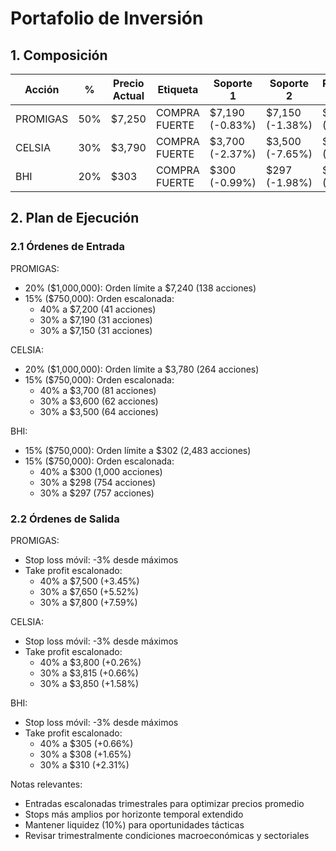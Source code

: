 # Portafolio de Inversión

## 1. Composición

| Acción | % | Precio Actual | Etiqueta | Soporte 1 | Soporte 2 | Resistencia 1 | Resistencia 2 |
|--------|---|--------------|----------|------------|------------|---------------|---------------|
| PROMIGAS | 50% | $7,250 | COMPRA FUERTE | $7,190 (-0.83%) | $7,150 (-1.38%) | $7,500 (+3.45%) | $7,800 (+7.59%) |
| CELSIA | 30% | $3,790 | COMPRA FUERTE | $3,700 (-2.37%) | $3,500 (-7.65%) | $3,815 (+0.66%) | $3,850 (+1.58%) |
| BHI | 20% | $303 | COMPRA FUERTE | $300 (-0.99%) | $297 (-1.98%) | $305 (+0.66%) | $310 (+2.31%) |

## 2. Plan de Ejecución

### 2.1 Órdenes de Entrada

PROMIGAS:
- 20% ($1,000,000): Orden límite a $7,240 (138 acciones)
- 15% ($750,000): Orden escalonada:
  * 40% a $7,200 (41 acciones)
  * 30% a $7,190 (31 acciones)
  * 30% a $7,150 (31 acciones)

CELSIA:
- 20% ($1,000,000): Orden límite a $3,780 (264 acciones)
- 15% ($750,000): Orden escalonada:
  * 40% a $3,700 (81 acciones)
  * 30% a $3,600 (62 acciones)
  * 30% a $3,500 (64 acciones)

BHI:
- 15% ($750,000): Orden límite a $302 (2,483 acciones)
- 15% ($750,000): Orden escalonada:
  * 40% a $300 (1,000 acciones)
  * 30% a $298 (754 acciones)
  * 30% a $297 (757 acciones)

### 2.2 Órdenes de Salida

PROMIGAS:
- Stop loss móvil: -3% desde máximos
- Take profit escalonado:
  * 40% a $7,500 (+3.45%)
  * 30% a $7,650 (+5.52%)
  * 30% a $7,800 (+7.59%)

CELSIA:
- Stop loss móvil: -3% desde máximos
- Take profit escalonado:
  * 40% a $3,800 (+0.26%)
  * 30% a $3,815 (+0.66%)
  * 30% a $3,850 (+1.58%)

BHI:
- Stop loss móvil: -3% desde máximos
- Take profit escalonado:
  * 40% a $305 (+0.66%)
  * 30% a $308 (+1.65%)
  * 30% a $310 (+2.31%)

Notas relevantes:
- Entradas escalonadas trimestrales para optimizar precios promedio
- Stops más amplios por horizonte temporal extendido
- Mantener liquidez (10%) para oportunidades tácticas
- Revisar trimestralmente condiciones macroeconómicas y sectoriales 